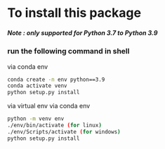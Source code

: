 # To install  this package 
##### Note : only supported for Python 3.7 to Python 3.9
### run the following command in shell

via conda env

```bash
conda create -n env python==3.9
conda activate venv
python setup.py install
```

via virtual env
via conda env

```bash
python -m venv env
./env/bin/activate (for linux)
./env/Scripts/activate (for windows)
python setup.py install
```
